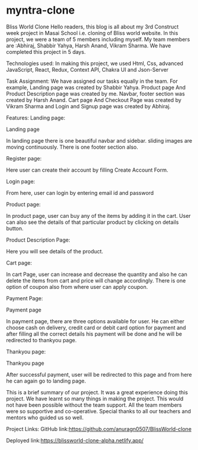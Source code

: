 # myntra-clone

Bliss World Clone
Hello readers, this blog is all about my 3rd Construct week project in Masai School i.e. cloning of Bliss world website. In this project, we were a team of 5 members including myself. My team members are :Abhiraj, Shabbir Yahya, Harsh Anand, Vikram Sharma. We have completed this project in 5 days.

Technologies used:
In making this project, we used Html, Css, advanced JavaScript, React, Redux, Context API, Chakra UI and Json-Server

Task Assignment:
We have assigned our tasks equally in the team. For example, Landing page was created by Shabbir Yahya. Product page And Product Description page was created by me. Navbar, footer section was created by Harsh Anand. Cart page And Checkout Page was created by Vikram Sharma and Login and Signup page was created by Abhiraj.

Features:
Landing page:


Landing page

In landing page there is one beautiful navbar and sidebar. sliding images are moving continuously. There is one footer section also.

Register page:


Here user can create their account by filling Create Account Form.

Login page:


From here, user can login by entering email id and password

Product page:


In product page, user can buy any of the items by adding it in the cart. User can also see the details of that particular product by clicking on details button.

Product Description Page:


Here you will see details of the product.

Cart page:


In cart Page, user can increase and decrease the quantity and also he can delete the items from cart and price will change accordingly. There is one option of coupon also from where user can apply coupon.

Payment Page:


Payment page

In payment page, there are three options available for user. He can either choose cash on delivery, credit card or debit card option for payment and after filling all the correct details his payment will be done and he will be redirected to thankyou page.

Thankyou page:


Thankyou page

After successful payment, user will be redirected to this page and from here he can again go to landing page.

This is a brief summary of our project. It was a great experience doing this project. We have learnt so many things in making the project. This would not have been possible without the team support. All the team members were so supportive and co-operative. Special thanks to all our teachers and mentors who guided us so well.

Project Links:
GitHub link:https://github.com/anuragn0507/BlissWorld-clone

Deployed link:https://blissworld-clone-alpha.netlify.app/
